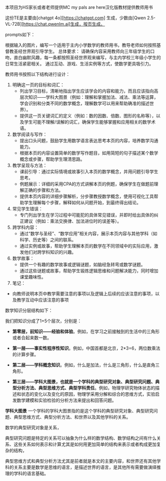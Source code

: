 本项目为HS家长或者老师提供MC my pals are here汉化版教材提供教师用书

这份TE是主要由[chatgpt 4o][https://chatgpt.com] 生成，少数由[Qwen 2.5-VL-72B][https://chat.qwenlm.ai]生成，按页生成。



prompts如下：

根据输入的图片，编写一个适用于主内小学数学的教师用书，教导老师如何按照基督教圣经世界观引导学生。
总体要求：
 请确保内容采用教师向三年级学生的口吻，直白幽默风趣，每一条都按照圣经世界观来编写，与主内学校三年级小学生的日常生活紧密相关。
 通过互动、游戏、生活实例等方式，使数学更具吸引力。

教师用书按照以下结构进行设计：
1. 明确这一页的目标和词汇：
   - 列出学习目标，清晰地指出学生应该学会的内容和能力，而且应该指向高层次知识——学科大图景（例如：理解和掌握加法、减法、乘法等运算，学会识别和分类不同的数学概念，理解数学可以用来帮助确准的描述世界）。
   - 提供这一页关键词汇的定义（例如：数的因数、倍数、图形的名称等），以及学生可能不理解/误解的词汇，确保学生能够掌握和应用相关的数学术语。
2. 数学阅读与写作：
   - 提出口头问题，鼓励学生用数学语言表达思考本页的内容，培养数学沟通能力。
   - 根据本页的内容设置简单的数学写作题目，如用简短的句子描述某个数学概念或步骤，帮助学生理清思路。
3. 教学呈现与方法：
   - 课前引导：通过实际情境或故事引入本页的数学概念，并用问题引导学生思考。
   - 例题展示：详细的采用CPA的方式讲解本页的例题，确保学生在做题前理解正确的步骤和方法。
   - 提供本页内容的详细步骤解析，分步骤教授数学概念，使用可视化工具帮助学生理解每个步骤，解释如何从问题开始，到最终得出结论。
4. 常见学生错误：
   - 专门列出学生在学习过程中可能犯的具体常见错误，并即时给出具体的纠正建议（例如：乘法交换律、加法进位时的误差等）。
5. 跨学科内容：
   - 通过“数学与圣经”、“数学应用”相关内容，展示本页内容与其他学科（如科学、历史等）之间的联系。
   - 通过实例或故事，帮助学生理解本页的数学在不同领域中的实际应用，激发他们对跨学科知识的兴趣。
6. 数学故事：
   - 提供一个有趣的数学故事或逻辑谜题，如脑经急转弯或数学谜题。
   - 通过这些谜题或故事，帮助学生锻炼逻辑思维和问题解决能力，同时增加课堂趣味性。
7. 笔记：
- 向教师说明本页中教学需要注意的事项以及逻辑上后续的应该注意的事项，以及教学互动中应该注意的事项





数学知识分层结构如下：

我们把知识分成了1+5个层次，分别是：

- **第零层，前知识——经验和体验**。例如，在学习之前接触到的生活中的三角形或者合起来数一数。

- **第一层——事实性程序性知识**。例如，中国首都是北京，2*3=6，两位数乘法的计算步骤。

- **第二层——学科概念知识**。例如，什么是加法，什么是三角形，什么是直角三角形。

- **第三层——学科大图景，也就是一个学科的典型研究对象、典型研究问题、典型分析方法、典型思维方式、典型学科责任**。例如，物理学研究物体状态的描述和状态的变化以及变化的原因，物理学采用分解和综合的思维方式，实验启发数学建模和实验检验的分析方法来提出和回答问题。

  

**学科大图景** 一个学科的学科大图景指的是这个学科的典型研究对象、典型研究问题、典型思维方式、典型分析方法、和世界以及其他学科的关系。

数学的典型研究对象是关系，

典型研究问题是特定的关系可以抽象为什么样的数学结构、数学结构之间有什么关系、这些关系如何表示和计算尤其是如何用更加简单的结构来表示或者构成更加复杂的结构，

典型思维方式和典型分析方法尤其是前者就是本文的主要内容，和世界还有其他学科的关系主要是数学是思维的语言，是描述世界的语言，是其他所有需要做演绎推理的学科的语言基础。